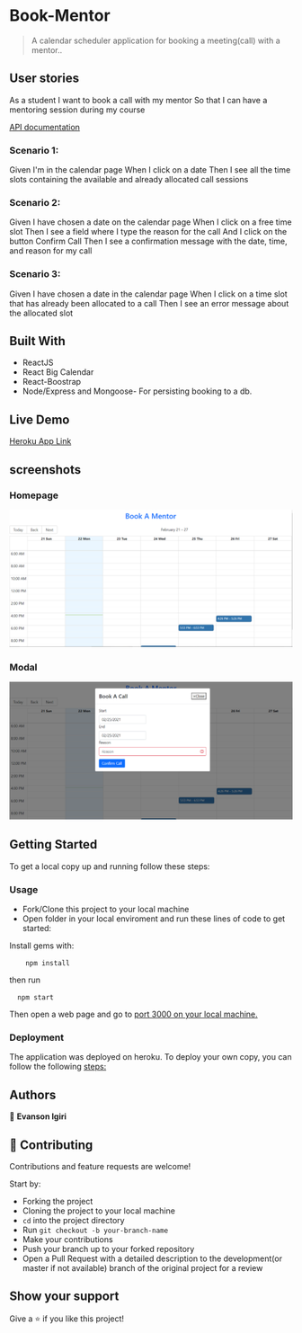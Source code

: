 # Book-Mentor

> A calendar scheduler application for booking a meeting(call) with a mentor..

## User stories

As a student
I want to book a call with my mentor
So that I can have a mentoring session during my course

[API documentation](https://cfcalendar.docs.apiary.io/)

### Scenario 1:

Given I'm in the calendar page
When I click on a date
Then I see all the time slots containing the available and already allocated call sessions

### Scenario 2:

Given I have chosen a date on the calendar page
When I click on a free time slot
Then I see a field where I type the reason for the call
And I click on the button Confirm Call
Then I see a confirmation message with the date, time, and reason for my call

### Scenario 3:

Given I have chosen a date in the calendar page
When I click on a time slot that has already been allocated to a call Then I see an error message about the allocated slot

## Built With

- ReactJS
- React Big Calendar
- React-Boostrap
- Node/Express and Mongoose- For persisting booking to a db.

## Live Demo

[Heroku App Link](https://mentor-booking.herokuapp.com)

## screenshots

### Homepage

![screenshot](images/screenshot1.png)

### Modal

![screenshot](images/screenshot2.png)

## Getting Started

To get a local copy up and running follow these steps:

### Usage

- Fork/Clone this project to your local machine
- Open folder in your local enviroment and run these lines of code to get started:

Install gems with:

```React
    npm install
```

then run

```React
  npm start
```

Then open a web page and go to [port 3000 on your local machine.](http://localhost:3000)

### Deployment

The application was deployed on heroku.
To deploy your own copy, you can follow the following [steps:](https://devcenter.heroku.com/articles/git)

## Authors

👤 **Evanson Igiri**

## 🤝 Contributing

Contributions and feature requests are welcome!

Start by:

- Forking the project
- Cloning the project to your local machine
- `cd` into the project directory
- Run `git checkout -b your-branch-name`
- Make your contributions
- Push your branch up to your forked repository
- Open a Pull Request with a detailed description to the development(or master if not available) branch of the original project for a review

## Show your support

Give a ⭐️ if you like this project!
